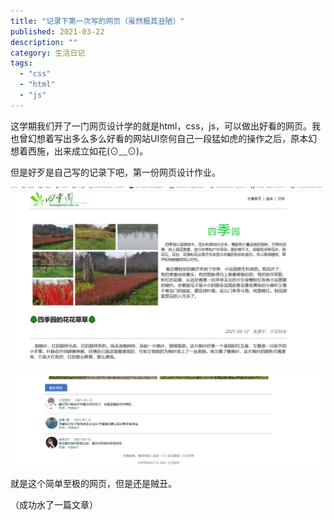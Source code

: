 ```yaml
---
title: "记录下第一次写的网页（虽然极其丑陋）"
published: 2021-03-22
description: ""
category: 生活日记
tags: 
  - "css"
  - "html"
  - "js"
---
```


这学期我们开了一门网页设计学的就是html，css，js，可以做出好看的网页。我也曾幻想着写出多么多么好看的网站UI奈何自己一段猛如虎的操作之后，原本幻想着西施，出来成立如花(⊙﹏⊙)。

但是好歹是自己写的记录下吧，第一份网页设计作业。

![](assets/image-1.png)

![](assets/image-2.png)

就是这个简单至极的网页，但是还是贼丑。

（成功水了一篇文章）
